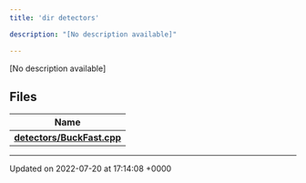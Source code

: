 ```yaml
---
title: 'dir detectors'

description: "[No description available]"

---
```







[No description available]

## Files

| Name           |
| -------------- |
| **[detectors/BuckFast.cpp](/documentation/code/files/buckfast_8cpp/#file-buckfast.cpp)**  |






-------------------------------

Updated on 2022-07-20 at 17:14:08 +0000
